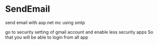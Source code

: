 # SendEmail
send email with asp.net mc using smtp


go to security setting of gmail account and enable less security apps So that you will be able to login from all app

